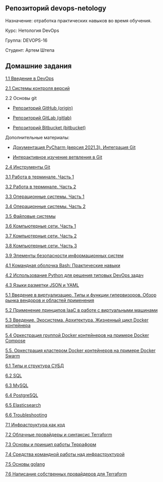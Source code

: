 ## Репозиторий devops-netology

Назначение: отработка практических навыков во время обучения.

Курс: Нетология DevOps

Группа: DEVOPS-16

Студент: Артем Штепа

## Домашние задания

[1.1 Введение в DevOps](homework/1.1/README.md)

[2.1 Системы контроля версий](homework/2.1/)

2.2 Основы git

- [Репозиторий GitHub (origin)](https://github.com/ArtemShtepa/devops-netology)

- [Репозиторий GitLab (gitlab)](https://gitlab.com/ArtemShtepa/devops-netology)

- [Репозиторий Bitbucket (bitbucket)](https://bitbucket.org/artem_shtepa/devops-netology/src/main/)

Дополнительные материалы:

- [Документация PyCharm (версия 2021.3). Интеграция Git](https://www.jetbrains.com/help/pycharm/2021.3/using-git-integration.html)

- [Интерактивное изучение ветвления в Git](https://learngitbranching.js.org/?locale=ru_RU)

[2.4 Инструменты Git](homework/2.4/)

[3.1 Работа в терминале. Часть 1](homework/3.1/)

[3.2 Работа в терминале. Часть 2](homework/3.2/)

[3.3 Операционные системы. Часть 1](homework/3.3/)

[3.4 Операционные системы. Часть 2](homework/3.4/)

[3.5 Файловые системы](homework/3.5/)

[3.6 Компьютерные сети. Часть 1](homework/3.6/)

[3.7 Компьютерные сети. Часть 2](homework/3.7/)

[3.8 Компьютерные сети. Часть 3](homework/3.8/)

[3.9 Элементы безопасности информационных систем](homework/3.9/)

[4.1 Командная оболочка Bash: Практические навыки](homework/4.1/)

[4.2 Использование Python для решения типовых DevOps задач](homework/4.2/)

[4.3 Языки разметки JSON и YAML](homework/4.3/)

[5.1 Введение в виртуализацию. Типы и функции гипервизоров. Обзор рынка вендоров и областей применения](homework/5.1/)

[5.2 Применение принципов IaaC в работе с виртуальными машинами](homework/5.2/)

[5.3 Введение. Экосистема. Архитектура. Жизненный цикл Docker контейнера](homework/5.3/)

[5.4 Оркестрация группой Docker контейнеров на примере Docker Compose](homework/5.4/)

[5.5. Оркестрация кластером Docker контейнеров на примере Docker Swarm](homework/5.5/)

[6.1 Типы и структура СУБД](homework/6.1/)

[6.2 SQL](homework/6.2/)

[6.3 MySQL](homework/6.3/)

[6.4 PostgreSQL](homework/6.4/)

[6.5 Elasticsearch](homework/6.5/)

[6.6 Troubleshooting](homework/6.6/)

[7.1 Инфраструктура как код](homework/7.1/)

[7.2 Облачные провайдеры и синтаксис Terraform](homework/7.2/)

[7.3 Основы и принцип работы Терраформ](homework/7.3/)

[7.4 Средства командной работы над инфраструктурой](homework/7.4/)

[7.5 Основы golang](homework/7.5/)

[7.6 Написание собственных провайдеров для Terraform](homework/7.6/)
